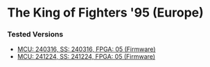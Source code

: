 # The King of Fighters '95 (Europe)

### Tested Versions

- [MCU: 240316, SS: 240316, FPGA: 05 (Firmware)](./01/README.md)
- [MCU: 241224, SS: 241224, FPGA: 05 (Firmware)](./02/README.md)
